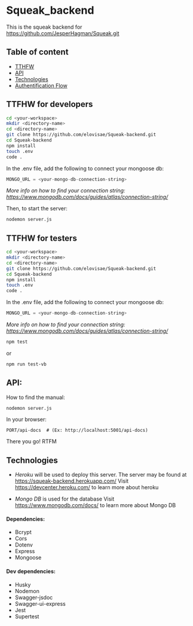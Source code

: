 # Squeak_backend
This is the squeak backend for https://github.com/JesperHagman/Squeak.git

## Table of content
* [TTHFW](#TFFHW)
* [API](#API)
* [Technologies](#Technologies) 
* [Authentification Flow](#authentification-flow)

## TTFHW for developers

``` bash
cd <your-workspace>
mkdir <directory-name>
cd <directory-name>
git clone https://github.com/elovisae/Squeak-backend.git
cd Squeak-backend
npm install
touch .env
code .

```

In the .env file, add the following to connect your mongoose db:


``` javascript
MONGO_URL = <your-mongo-db-connection-string>
```
*More info on how to find your connection string: https://www.mongodb.com/docs/guides/atlas/connection-string/*

Then, to start the server:

``` bash
nodemon server.js
```

## TTFHW for testers

``` bash
cd <your-workspace>
mkdir <directory-name>
cd <directory-name>
git clone https://github.com/elovisae/Squeak-backend.git
cd Squeak-backend
npm install
touch .env
code .

```

In the .env file, add the following to connect your mongoose db:


``` javascript
MONGO_URL = <your-mongo-db-connection-string>
```
*More info on how to find your connection string: https://www.mongodb.com/docs/guides/atlas/connection-string/*

``` bash
npm test 
```
or
``` bash
npm run test-vb
```

## API:
How to find the manual:
``` bash
nodemon server.js
```

In your browser:

`PORT/api-docs  # (Ex: http://localhost:5001/api-docs)`

There you go!
RTFM

## Technologies
- *Heroku* will be used to deploy this server. The server may be found at https://squeak-backend.herokuapp.com/
Visit https://devcenter.heroku.com/ to learn more about heroku 

- *Mongo DB* is used for the database
Visit https://www.mongodb.com/docs/ to learn more about Mongo DB

#### Dependencies:
- Bcrypt
- Cors
- Dotenv
- Express
- Mongoose

#### Dev dependencies:
- Husky
- Nodemon
- Swagger-jsdoc
- Swagger-ui-express
- Jest
- Supertest

